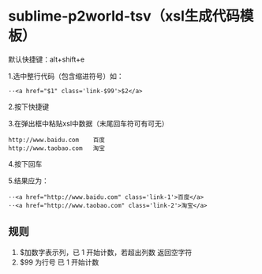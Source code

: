 sublime-p2world-tsv（xsl生成代码模板）
===================

默认快捷键：alt+shift+e

1.选中整行代码（包含缩进符号）如：

    ··<a href="$1" class='link-$99'>$2</a>

2.按下快捷键

3.在弹出框中粘贴xsl中数据（末尾回车符可有可无）

    http://www.baidu.com	百度
    http://www.taobao.com	淘宝

4.按下回车

5.结果应为：

	··<a href="http://www.baidu.com" class='link-1'>百度</a>
	··<a href="http://www.taobao.com" class='link-2'>淘宝</a>

规则
-------------------
1. $加数字表示列，已 1 开始计数，若超出列数 返回空字符
2. $99 为行号 已 1 开始计数